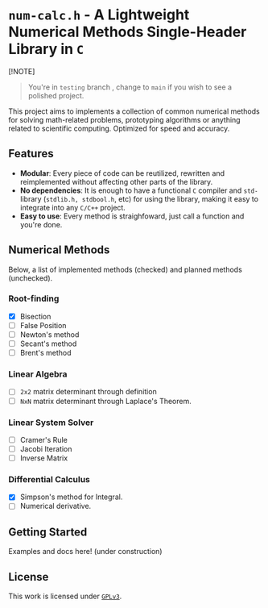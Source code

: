 # `num-calc.h` - A Lightweight Numerical Methods Single-Header Library in `C`

[!NOTE]
> You're in `testing` branch , change to `main` if you wish to see a polished project.

This project aims to implements a collection of common numerical methods for solving math-related problems, prototyping algorithms or anything related to scientific computing. Optimized for speed and accuracy. 

## **Features** 
- **Modular**: Every piece of code can be reutilized, rewritten and reimplemented without affecting other parts of the library.
- **No dependencies**: It is enough to have a functional `C` compiler and `std-` library (`stdlib.h, stdbool.h`, etc) for using the library, making it easy to integrate into any `C/C++` project.
- **Easy to use**: Every method is straighfoward, just call a function and you're done.

## **Numerical Methods**

Below, a list of implemented methods (checked) and planned methods (unchecked).

### **Root-finding**

- [X] Bisection
- [ ] False Position
- [ ] Newton's method 
- [ ] Secant's method
- [ ] Brent's method

### **Linear Algebra**
- [ ] `2x2` matrix determinant through definition
- [ ] `NxN` matrix determinant through Laplace's Theorem.

### **Linear System Solver**
- [ ] Cramer's Rule
- [ ] Jacobi Iteration
- [ ] Inverse Matrix

### **Differential Calculus**
- [X] Simpson's method for Integral.
- [ ] Numerical derivative.

## **Getting Started**

Examples and docs here! (under construction)

## License

This work is licensed under [`GPLv3`](https://www.tldrlegal.com/license/gnu-general-public-license-v3-gpl-3).
